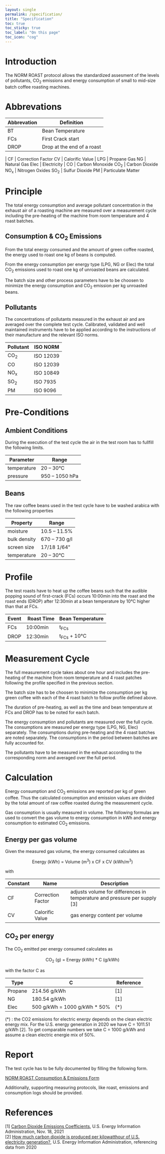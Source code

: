 ```yaml
---
layout: single
permalink: /specification/
title: "Specification"
toc: true
toc_sticky: true
toc_label: "On this page"
toc_icon: "cog"
---
```


# Introduction

The NORM ROAST protocol allows the standardized assesment of the levels of pollutants, CO<sub>2</sub> emissions and energy consumption of small to mid-size batch coffee roasting machines.

# Abbrevations

Abbrevation  | Definition
------------- | -------------
BT | Bean Temperature
FCs | First Crack start
DROP | Drop at the end of a roast
|
CF | Correction Factor
CV | Calorific Value
|
LPG  | Propane Gas
NG   | Natural Gas
Elec | Electricity
|
CO  | Carbon Monoxide
CO<sub>2</sub> | Carbon Dioxide
NO<sub>x</sub> | Nitrogen Oxides
SO<sub>2</sub> | Sulfur Dioxide
PM  | Particulate Matter


# Principle

The total energy consumption and average pollutant concentration in the exhaust air of a roasting machine are measured over a measurement cycle including the pre-heating of the machine from room temperature and 4 roast batches. 

## Consumption & CO<sub>2</sub> Emissions

From the total energy consumed and the amount of green coffee roasted, the energy used to roast one kg of beans is computed. 

From the energy consumption per energy type (LPG, NG or Elec) the total CO<sub>2</sub> emissions used to roast one kg of unroasted beans are calculated. 

The batch size and other process parameters have to be choosen to minimize the energy consumption and CO<sub>2</sub> emission per kg unroasted beans.

## Pollutants
 
The concentrations of pollutants measured in the exhaust air and are averaged over the complete test cycle. Calibrated, validated and well maintained instruments have to be applied according to the instructions of their manufacture and the relevant ISO norms.

Pollutant  | ISO NORM
---------- | -------------
CO<sub>2</sub> | ISO 12039
CO  | ISO 12039
NO<sub>x</sub> | ISO 10849
SO<sub>2</sub> | ISO 7935
PM  | ISO 9096


# Pre-Conditions

## Ambient Conditions

During the execution of the test cycle the air in the test room has to fullfill the following limits.

Parameter   | Range
----------- | -----
temperature | 20 – 30°C
pressure    | 950 – 1050 hPa

## Beans

The raw coffee beans used in the test cycle have to be washed arabica with the following properties

Property | Range
-------- | -----
moisture | 10.5 – 11.5%
bulk density | 670 – 730 g/l
screen size | 17/18 1/64"
temperature | 20 – 30°C

# Profile

The test roasts have to heat up the coffee beans such that the audible popping sound of first-crack (FCs) occurs 10:00min into the roast and the roast ends (DROP) after 12:30min at a bean temperature by 10°C higher than that at FCs.

Event | Roast Time | Bean Temperature
----- | ---------- | ----------------
FCs   | 10:00min   | t<sub>FCs</sub>
DROP  | 12:30min   | t<sub>FCs</sub> + 10°C
    

# Measurement Cycle

The full measurement cycle takes about one hour and includes the pre-heating of the machine from room temperature and 4 roast patches following the profile specified in the previous section.

The batch size has to be choosen to minimize the consumption per kg green coffee with each of the 4 roast batch to follow profile defined above. 

The duration of pre-heating, as well as the time and bean temperature at FCs and DROP has to be noted for each batch.

The energy consumption and pollutants are measured over the full cycle. The consumptions are measured per energy type (LPG, NG, Elec) separately. The consumptions during pre-heating and the 4 roast batches are noted separately. The consumptions in the period between batches are fully accounted for.

The pollutants have to be measured in the exhaust according to the corresponding norm and averaged over the full period.



# Calculation

Energy consumption and CO<sub>2</sub> emissions are reported per kg of green coffee. Thus the calculated consumption and emission values are divided by the total amount of raw coffee roasted during the measurement cycle.

Gas consumption is usually measured in volume. The following formulas are used to convert the gas volume to energy consumption in kWh and energy consumption to estimated CO<sub>2</sub> emissions.

## Energy per gas volume

Given the measured gas volume, the energy consumed calculates as

<center>
Energy (kWh) = Volume (m<sup>3</sup>) x CF x CV (kWh/m<sup>3</sup>)
</center>

with

Constant | Name | Description 
-------- | ---- | -----------
CF | Correction Factor | adjusts volume for differences in temperature and pressure per supply [3]
CV | Calorific Value | gas energy content per volume



## CO<sub>2</sub> per energy

The CO<sub>2</sub> emitted per energy consumed calculates as

<center>
CO<sub>2</sub> (g) = Energy (kWh) * C (g/kWh)
</center>

with the factor C as

Type | C | Reference
----- | ---- | ----
Propane | 214.56 g/kWh | [1]
NG |      180.54 g/kWh | [1]
Elec |    500 g/kWh = 1000 g/kWh * 50% | (*)

(*) :  the CO2 emissions for electric energy depends on the clean electric energy mix. For the U.S. energy generation in 2020 we have C = 1011.51 g/kWh [2]. To get comparable numbers we take C = 1000 g/kWh and assume a clean electric energie mix of 50%.



# Report

The test cycle has to be fully documented by filling the following form.

[NORM ROAST Consumption & Emissions Form](../assets/docs/norm-roast-form.pdf)

Additionally, supporting measuring protocols, like roast, emissions and consumption logs should be provided.


# References

[1] [Carbon Dioxide Emissions Coefficients](https://www.eia.gov/environment/emissions/co2_vol_mass.php), U.S. Energy Information Administration, Nov. 18, 2021  
[2] [How much carbon dioxide is produced per kilowatthour of U.S. electricity generation?](https://www.eia.gov/tools/faqs/faq.php?id=74&t=11), U.S. Energy Information Administration, referencing data from 2020